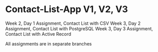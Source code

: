 # Contact-List-App V1, V2, V3
Week 2, Day 1 Assignment, Contact List with CSV
Week 3, Day 2 Assignment, Contact List with PostgreSQL
Week 3, Day 3 Assignment, Contact List with Active Record

All assignments are in separate branches
